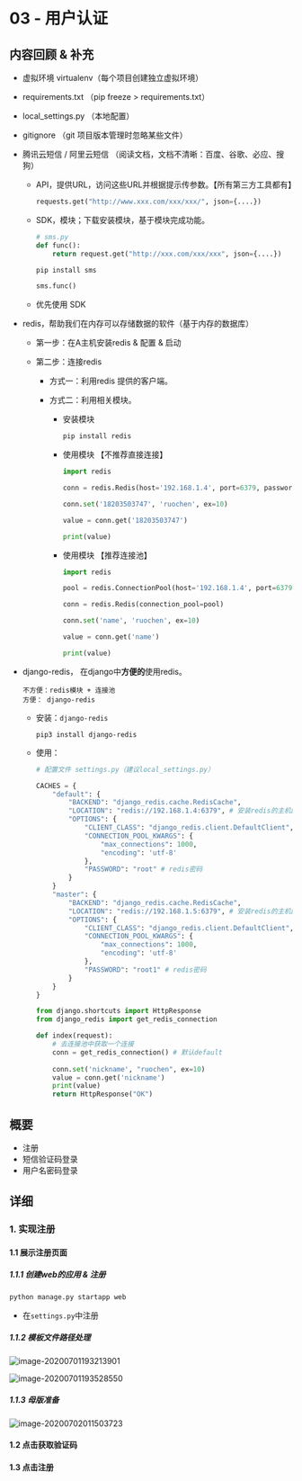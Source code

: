 # 03 - 用户认证

## 内容回顾 & 补充

- 虚拟环境 virtualenv（每个项目创建独立虚拟环境）

- requirements.txt （pip freeze > requirements.txt）

- local_settings.py （本地配置）

- gitignore （git 项目版本管理时忽略某些文件）

- 腾讯云短信 / 阿里云短信 （阅读文档，文档不清晰：百度、谷歌、必应、搜狗）

  - API，提供URL，访问这些URL并根据提示传参数。【所有第三方工具都有】

    ```python
    requests.get("http://www.xxx.com/xxx/xxx/", json={....})
    ```

  - SDK，模块；下载安装模块，基于模块完成功能。

    ```python
    # sms.py
    def func():
        return request.get("http://xxx.com/xxx/xxx", json={....})
    ```

    ```python
    pip install sms
    ```

    ```python
    sms.func()
    ```

  - 优先使用 SDK

- redis，帮助我们在内存可以存储数据的软件（基于内存的数据库）

  - 第一步：在A主机安装redis & 配置 & 启动

  - 第二步：连接redis

    - 方式一：利用redis 提供的客户端。

    - 方式二：利用相关模块。

      - 安装模块

        ```python
        pip install redis
        ```

      - 使用模块 【不推荐直接连接】

        ```python
        import redis
        
        conn = redis.Redis(host='192.168.1.4', port=6379, password='root', encoding='utf-8')
        
        conn.set('18203503747', 'ruochen', ex=10)
        
        value = conn.get('18203503747')
        
        print(value)
        ```

      - 使用模块 【推荐连接池】

        ```python
        import redis
        
        pool = redis.ConnectionPool(host='192.168.1.4', port=6379, password='root', encoding='utf-8', max_connections=1000)
        
        conn = redis.Redis(connection_pool=pool)
        
        conn.set('name', 'ruochen', ex=10)
        
        value = conn.get('name')
        
        print(value)
        ```

- django-redis， 在django中**方便的**使用redis。

  ```
  不方便：redis模块 + 连接池
  方便： django-redis
  ```

  - 安装：`django-redis`

    ```
    pip3 install django-redis
    ```

  - 使用：

    ```python
    # 配置文件 settings.py（建议local_settings.py）
    
    CACHES = {
        "default": {
            "BACKEND": "django_redis.cache.RedisCache",
            "LOCATION": "redis://192.168.1.4:6379", # 安装redis的主机的 IP 和 端口
            "OPTIONS": {
                "CLIENT_CLASS": "django_redis.client.DefaultClient",
                "CONNECTION_POOL_KWARGS": {
                    "max_connections": 1000,
                    "encoding": 'utf-8'
                },
                "PASSWORD": "root" # redis密码
            }
        }
        "master": {
            "BACKEND": "django_redis.cache.RedisCache",
            "LOCATION": "redis://192.168.1.5:6379", # 安装redis的主机的 IP 和 端口
            "OPTIONS": {
                "CLIENT_CLASS": "django_redis.client.DefaultClient",
                "CONNECTION_POOL_KWARGS": {
                    "max_connections": 1000,
                    "encoding": 'utf-8'
                },
                "PASSWORD": "root1" # redis密码
            }
        }
    }
    ```

    ```python
    from django.shortcuts import HttpResponse
    from django_redis import get_redis_connection
    
    def index(request):
        # 去连接池中获取一个连接
        conn = get_redis_connection() # 默认default
        
        conn.set('nickname', "ruochen", ex=10)
        value = conn.get('nickname')
        print(value)
        return HttpResponse("OK")
    ```

    

## 概要

- 注册
- 短信验证码登录
- 用户名密码登录



## 详细

### 1. 实现注册

#### 1.1 展示注册页面

##### 1.1.1 创建web的应用 & 注册

```python
python manage.py startapp web
```

- 在`settings.py`中注册

##### 1.1.2 模板文件路径处理

![image-20200701193213901](C:\Users\user\AppData\Roaming\Typora\typora-user-images\image-20200701193213901.png)

![image-20200701193528550](C:\Users\user\AppData\Roaming\Typora\typora-user-images\image-20200701193528550.png)

##### 1.1.3 母版准备

![image-20200702011503723](C:\Users\user\AppData\Roaming\Typora\typora-user-images\image-20200702011503723.png)

#### 1.2 点击获取验证码

#### 1.3 点击注册